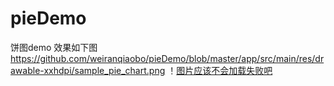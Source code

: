 # pieDemo
饼图demo
效果如下图
https://github.com/weiranqiaobo/pieDemo/blob/master/app/src/main/res/drawable-xxhdpi/sample_pie_chart.png
！[图片应该不会加载失败吧](https://github.com/weiranqiaobo/pieDemo/blob/master/app/src/main/res/drawable-xxhdpi/sample_pie_chart.png)
